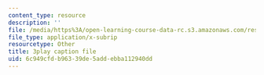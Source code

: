 ```yaml
---
content_type: resource
description: ''
file: /media/https%3A/open-learning-course-data-rc.s3.amazonaws.com/res-tll-004-stem-concept-videos-fall-2013/6c949cfdb96339de5addebba112940dd_8r_cJIHv3A0.srt
file_type: application/x-subrip
resourcetype: Other
title: 3play caption file
uid: 6c949cfd-b963-39de-5add-ebba112940dd
---
```

